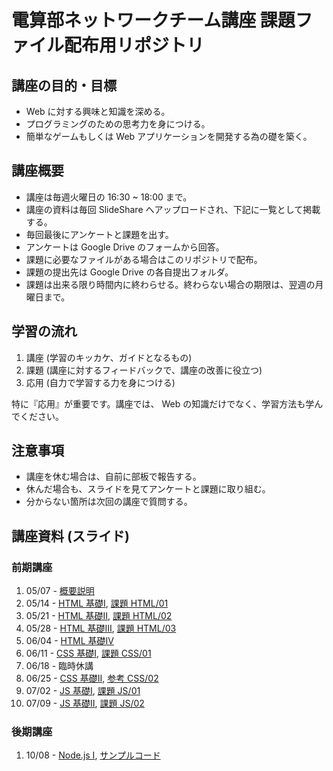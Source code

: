 電算部ネットワークチーム講座 課題ファイル配布用リポジトリ
=========================================

講座の目的・目標
---------------
* Web に対する興味と知識を深める。
* プログラミングのための思考力を身につける。
* 簡単なゲームもしくは Web アプリケーションを開発する為の礎を築く。

講座概要
---------------
* 講座は毎週火曜日の 16:30 ~ 18:00 まで。
* 講座の資料は毎回 SlideShare へアップロードされ、下記に一覧として掲載する。
* 毎回最後にアンケートと課題を出す。
* アンケートは Google Drive のフォームから回答。
* 課題に必要なファイルがある場合はこのリポジトリで配布。
* 課題の提出先は Google Drive の各自提出フォルダ。
* 課題は出来る限り時間内に終わらせる。終わらない場合の期限は、翌週の月曜日まで。

学習の流れ
---------------
1. 講座 (学習のキッカケ、ガイドとなるもの)
1. 課題 (講座に対するフィードバックで、講座の改善に役立つ)
1. 応用 (自力で学習する力を身につける)

特に『応用』が重要です。講座では、 Web の知識だけでなく、学習方法も学んでください。

注意事項
---------------
* 講座を休む場合は、自前に部板で報告する。
* 休んだ場合も、スライドを見てアンケートと課題に取り組む。
* 分からない箇所は次回の講座で質問する。

講座資料 (スライド)
---------------
### 前期講座
1. 05/07 - [概要説明](http://www.slideshare.net/ww24jp/01-20712134)
1. 05/14 - [HTML 基礎Ⅰ](http://www.slideshare.net/ww24jp/02-21152799),
           [課題 HTML/01](HTML/01)
1. 05/21 - [HTML 基礎Ⅱ](http://www.slideshare.net/ww24jp/03-21576722),
           [課題 HTML/02](HTML/02)
1. 05/28 - [HTML 基礎Ⅲ](http://www.slideshare.net/ww24jp/04-22421878), [課題 HTML/03](HTML/03)
1. 06/04 - [HTML 基礎Ⅳ](http://www.slideshare.net/ww24jp/05-22423729)
1. 06/11 - [CSS 基礎Ⅰ](https://www.slideshare.net/ww24jp/06-22789350), [課題 CSS/01](CSS/01)
1. 06/18 - 臨時休講
1. 06/25 - [CSS 基礎Ⅱ](http://www.slideshare.net/ww24jp/07-23447315), [参考 CSS/02](CSS/02)
1. 07/02 - [JS 基礎Ⅰ](http://www.slideshare.net/ww24jp/08-23773748), [課題 JS/01](JavaScript/01)
1. 07/09 - [JS 基礎Ⅱ](http://www.slideshare.net/ww24jp/09-24046140), [課題 JS/02](JavaScript/02)

### 後期講座
1. 10/08 - [Node.js Ⅰ](http://www.slideshare.net/ww24jp/01-27196986), [サンプルコード](nodejs/01)

